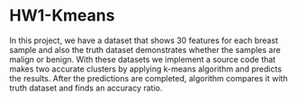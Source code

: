 # HW1-Kmeans
In this project, we have a dataset that shows 30 features for each breast sample and also the truth dataset demonstrates whether the samples are malign or benign.
With these datasets we implement a source code that makes two accurate clusters by applying k-means algorithm and predicts the results. After the predictions are completed, algorithm compares it with truth dataset and finds an accuracy ratio.
